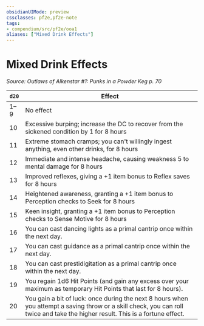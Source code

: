 ```yaml
---
obsidianUIMode: preview
cssclasses: pf2e,pf2e-note
tags:
- compendium/src/pf2e/ooa1
aliases: ["Mixed Drink Effects"]
---
```

# Mixed Drink Effects  
*Source: Outlaws of Alkenstar #1: Punks in a Powder Keg p. 70*  

| `d20` | Effect |
|-------|--------|
| 1–9 | No effect |
| 10 | Excessive burping; increase the DC to recover from the sickened condition by 1 for 8 hours |
| 11 | Extreme stomach cramps; you can't willingly ingest anything, even other drinks, for 8 hours |
| 12 | Immediate and intense headache, causing weakness 5 to mental damage for 8 hours |
| 13 | Improved reflexes, giving a +1 item bonus to Reflex saves for 8 hours |
| 14 | Heightened awareness, granting a +1 item bonus to Perception checks to Seek for 8 hours |
| 15 | Keen insight, granting a +1 item bonus to Perception checks to Sense Motive for 8 hours |
| 16 | You can cast dancing lights as a primal cantrip once within the next day. |
| 17 | You can cast guidance as a primal cantrip once within the next day. |
| 18 | You can cast prestidigitation as a primal cantrip once within the next day. |
| 19 | You regain 1d6 Hit Points (and gain any excess over your maximum as temporary Hit Points that last for 8 hours). |
| 20 | You gain a bit of luck: once during the next 8 hours when you attempt a saving throw or a skill check, you can roll twice and take the higher result. This is a fortune effect. |